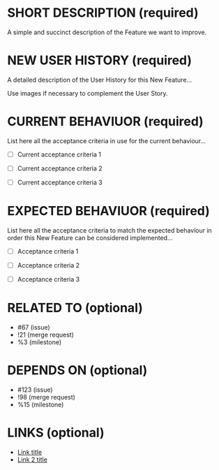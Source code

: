 # SHORT DESCRIPTION (required)

A simple and succinct description of the Feature we want to improve.


# NEW USER HISTORY (required)

A detailed description of the User History for this New Feature...

Use images if necessary to complement the User Story.


# CURRENT BEHAVIUOR (required)

List here all the acceptance criteria in use for the current behaviour...

* [ ] Current acceptance criteria 1
* [ ] Current acceptance criteria 2
* [ ] Current acceptance criteria 3


# EXPECTED BEHAVIUOR (required)

List here all the acceptance criteria to match the expected behaviour in order this New Feature can be considered implemented...

* [ ] Acceptance criteria 1
* [ ] Acceptance criteria 2
* [ ] Acceptance criteria 3


# RELATED TO (optional)

* #67 (issue)
* !21 (merge request)
* %3 (milestone)


# DEPENDS ON (optional)

* #123 (issue)
* !98 (merge request)
* %15 (milestone)


# LINKS (optional)

* [Link title](https://example.com)
* [Link 2 title](https://domain.com)
